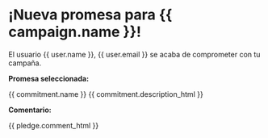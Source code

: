 # ¡Nueva promesa para {{ campaign.name }}!

El usuario {{ user.name }}, {{ user.email }} se acaba de comprometer con tu campaña.

**Promesa seleccionada:**

{{ commitment.name }}
{{ commitment.description_html }}

**Comentario:**

{{ pledge.comment_html }}
